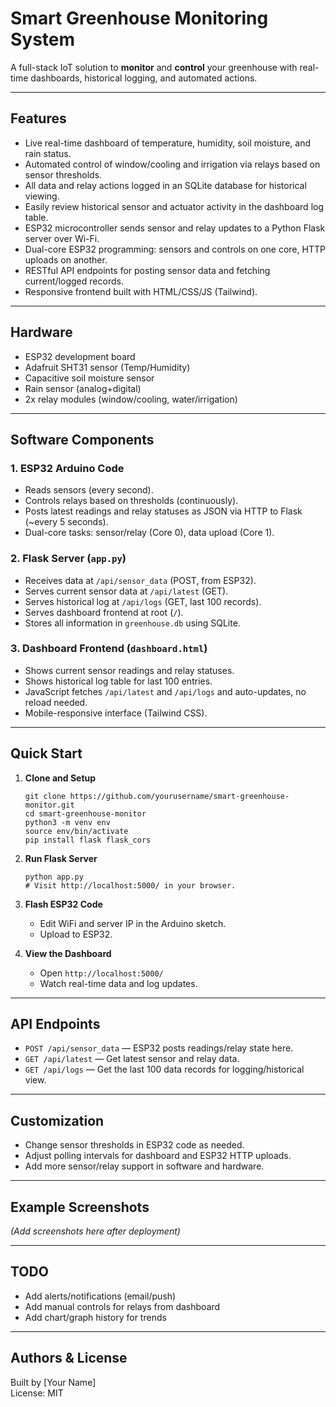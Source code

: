 # Smart Greenhouse Monitoring System

A full-stack IoT solution to **monitor** and **control** your greenhouse with real-time dashboards, historical logging, and automated actions.

---

## Features

- Live real-time dashboard of temperature, humidity, soil moisture, and rain status.
- Automated control of window/cooling and irrigation via relays based on sensor thresholds.
- All data and relay actions logged in an SQLite database for historical viewing.
- Easily review historical sensor and actuator activity in the dashboard log table.
- ESP32 microcontroller sends sensor and relay updates to a Python Flask server over Wi-Fi.
- Dual-core ESP32 programming: sensors and controls on one core, HTTP uploads on another.
- RESTful API endpoints for posting sensor data and fetching current/logged records.
- Responsive frontend built with HTML/CSS/JS (Tailwind).

---

## Hardware

- ESP32 development board
- Adafruit SHT31 sensor (Temp/Humidity)
- Capacitive soil moisture sensor
- Rain sensor (analog+digital)
- 2x relay modules (window/cooling, water/irrigation)

---

## Software Components

### 1. ESP32 Arduino Code

- Reads sensors (every second).
- Controls relays based on thresholds (continuously).
- Posts latest readings and relay statuses as JSON via HTTP to Flask (~every 5 seconds).
- Dual-core tasks: sensor/relay (Core 0), data upload (Core 1).

### 2. Flask Server (`app.py`)

- Receives data at `/api/sensor_data` (POST, from ESP32).
- Serves current sensor data at `/api/latest` (GET).
- Serves historical log at `/api/logs` (GET, last 100 records).
- Serves dashboard frontend at root (`/`).
- Stores all information in `greenhouse.db` using SQLite.

### 3. Dashboard Frontend (`dashboard.html`)

- Shows current sensor readings and relay statuses.
- Shows historical log table for last 100 entries.
- JavaScript fetches `/api/latest` and `/api/logs` and auto-updates, no reload needed.
- Mobile-responsive interface (Tailwind CSS).

---

## Quick Start

1. **Clone and Setup**

    ```
    git clone https://github.com/yourusername/smart-greenhouse-monitor.git
    cd smart-greenhouse-monitor
    python3 -m venv env
    source env/bin/activate
    pip install flask flask_cors
    ```

2. **Run Flask Server**

    ```
    python app.py
    # Visit http://localhost:5000/ in your browser.
    ```

3. **Flash ESP32 Code**

    - Edit WiFi and server IP in the Arduino sketch.
    - Upload to ESP32.

4. **View the Dashboard**

    - Open `http://localhost:5000/`
    - Watch real-time data and log updates.

---

## API Endpoints

- `POST /api/sensor_data` — ESP32 posts readings/relay state here.
- `GET /api/latest` — Get latest sensor and relay data.
- `GET /api/logs` — Get the last 100 data records for logging/historical view.

---

## Customization

- Change sensor thresholds in ESP32 code as needed.
- Adjust polling intervals for dashboard and ESP32 HTTP uploads.
- Add more sensor/relay support in software and hardware.

---

## Example Screenshots

*(Add screenshots here after deployment)*

---

## TODO

- Add alerts/notifications (email/push)
- Add manual controls for relays from dashboard
- Add chart/graph history for trends

---

## Authors & License

Built by [Your Name]  
License: MIT

